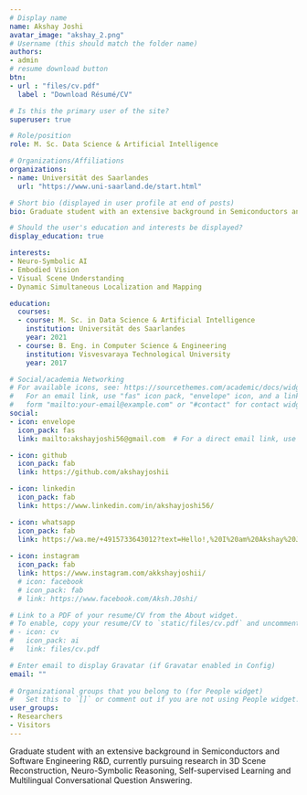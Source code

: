 ```yaml
---
# Display name
name: Akshay Joshi
avatar_image: "akshay_2.png"
# Username (this should match the folder name)
authors:
- admin
# resume download button
btn:
- url : "files/cv.pdf"
  label : "Download Résumé/CV"

# Is this the primary user of the site?
superuser: true

# Role/position
role: M. Sc. Data Science & Artificial Intelligence

# Organizations/Affiliations
organizations:
- name: Universität des Saarlandes
  url: "https://www.uni-saarland.de/start.html"

# Short bio (displayed in user profile at end of posts)
bio: Graduate student with an extensive background in Semiconductors and Software Engineering R&D, currently pursuing research in Neuro-Symbolic Reasoning, Self-supervised Learning and Conversational QA.

# Should the user's education and interests be displayed?
display_education: true

interests:
- Neuro-Symbolic AI
- Embodied Vision
- Visual Scene Understanding
- Dynamic Simultaneous Localization and Mapping

education:
  courses:
  - course: M. Sc. in Data Science & Artificial Intelligence
    institution: Universität des Saarlandes
    year: 2021
  - course: B. Eng. in Computer Science & Engineering
    institution: Visvesvaraya Technological University
    year: 2017

# Social/academia Networking
# For available icons, see: https://sourcethemes.com/academic/docs/widgets/#icons
#   For an email link, use "fas" icon pack, "envelope" icon, and a link in the
#   form "mailto:your-email@example.com" or "#contact" for contact widget.
social:
- icon: envelope
  icon_pack: fas
  link: mailto:akshayjoshi56@gmail.com  # For a direct email link, use "mailto:test@example.org".

- icon: github
  icon_pack: fab
  link: https://github.com/akshayjoshii

- icon: linkedin
  icon_pack: fab
  link: https://www.linkedin.com/in/akshayjoshi56/

- icon: whatsapp
  icon_pack: fab
  link: https://wa.me/+4915733643012?text=Hello!,%20I%20am%20Akshay%20Joshi.%20Please%20call%20if%20it's%20urgent.
  
- icon: instagram
  icon_pack: fab
  link: https://www.instagram.com/akkshayjoshii/
  # icon: facebook
  # icon_pack: fab
  # link: https://www.facebook.com/Aksh.J0shi/

# Link to a PDF of your resume/CV from the About widget.
# To enable, copy your resume/CV to `static/files/cv.pdf` and uncomment the lines below.  
# - icon: cv
#   icon_pack: ai
#   link: files/cv.pdf

# Enter email to display Gravatar (if Gravatar enabled in Config)
email: ""
  
# Organizational groups that you belong to (for People widget)
#   Set this to `[]` or comment out if you are not using People widget.  
user_groups:
- Researchers
- Visitors
---
```


Graduate student with an extensive background in Semiconductors and Software Engineering R&D, currently pursuing research in 3D Scene Reconstruction, Neuro-Symbolic Reasoning, Self-supervised Learning and Multilingual Conversational Question Answering.

